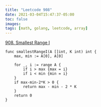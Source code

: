 ```yaml
---
title: "Leetcode 908"
date: 2021-03-04T15:47:37-05:00
toc: false
images:
tags: [math, golang, leetcode, array]
---
```


[908. Smallest Range I](https://leetcode.com/problems/smallest-range-i/)

```
func smallestRangeI(A []int, K int) int {
	max, min := A[0], A[0]

	for _, i := range A {
		if i > max {max = i}
		if i < min {min = i}
	}
	if max-min-2*K > 0 {
		return max - min - 2 * K
	}
	return 0
} 
```